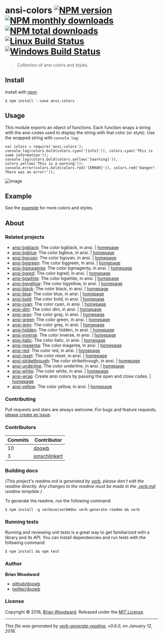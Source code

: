 <h1 id="ansi-colors-%21npm-version-%21npm-monthly-downloads--%21npm-total-downloads-%21linux-build-status-%21windows-build-status">ansi-colors <a href="https://www.npmjs.com/package/ansi-colors"><img src="https://img.shields.io/npm/v/ansi-colors.svg?style=flat" alt="NPM version" /></a> <a href="https://npmjs.org/package/ansi-colors"><img src="https://img.shields.io/npm/dm/ansi-colors.svg?style=flat" alt="NPM monthly downloads" /></a>  <a href="https://npmjs.org/package/ansi-colors"><img src="https://img.shields.io/npm/dt/ansi-colors.svg?style=flat" alt="NPM total downloads" /></a> <a href="https://travis-ci.org/doowb/ansi-colors"><img src="https://img.shields.io/travis/doowb/ansi-colors.svg?style=flat&amp;label=Travis" alt="Linux Build Status" /></a> <a href="https://ci.appveyor.com/project/doowb/ansi-colors"><img src="https://img.shields.io/appveyor/ci/doowb/ansi-colors.svg?style=flat&amp;label=AppVeyor" alt="Windows Build Status" /></a></h1>

<blockquote>
  <p>Collection of ansi colors and styles.</p>
</blockquote>

<h2 id="install">Install</h2>

<p>Install with <a href="https://www.npmjs.com/">npm</a>:</p>

<pre><code class="sh">$ npm install --save ansi-colors
</code></pre>

<h2 id="usage">Usage</h2>

<p>This module exports an object of functions. Each function wraps a string with the ansi codes used to display the string with that color (or style). Use the wrapped string with <code>console.log</code>:</p>

<pre><code class="js">var colors = require('ansi-colors');
console.log(colors.bold(colors.cyan('[info]')), colors.cyan('This is some information'));
console.log(colors.bold(colors.yellow('[warning]')), colors.yellow('This is a warning'));
console.error(colors.bold(colors.red('[ERROR]')), colors.red('Danger! There was an error!'));
</code></pre>

<p><img src="https://user-images.githubusercontent.com/995160/34897845-3150daae-f7be-11e7-9706-38c42461e0ee.png" alt="image" /></p>

<h2 id="example">Example</h2>

<p>See the <a href="./example.js">example</a> for more colors and styles.</p>

<h2 id="about">About</h2>

<h3 id="related-projects">Related projects</h3>

<ul>
<li><a href="https://www.npmjs.com/package/ansi-bgblack">ansi-bgblack</a>: The color bgblack, in ansi. | <a href="https://github.com/jonschlinkert/ansi-bgblack" title="The color bgblack, in ansi.">homepage</a></li>
<li><a href="https://www.npmjs.com/package/ansi-bgblue">ansi-bgblue</a>: The color bgblue, in ansi. | <a href="https://github.com/jonschlinkert/ansi-bgblue" title="The color bgblue, in ansi.">homepage</a></li>
<li><a href="https://www.npmjs.com/package/ansi-bgcyan">ansi-bgcyan</a>: The color bgcyan, in ansi. | <a href="https://github.com/jonschlinkert/ansi-bgcyan" title="The color bgcyan, in ansi.">homepage</a></li>
<li><a href="https://www.npmjs.com/package/ansi-bggreen">ansi-bggreen</a>: The color bggreen, in ansi. | <a href="https://github.com/jonschlinkert/ansi-bggreen" title="The color bggreen, in ansi.">homepage</a></li>
<li><a href="https://www.npmjs.com/package/ansi-bgmagenta">ansi-bgmagenta</a>: The color bgmagenta, in ansi. | <a href="https://github.com/jonschlinkert/ansi-bgmagenta" title="The color bgmagenta, in ansi.">homepage</a></li>
<li><a href="https://www.npmjs.com/package/ansi-bgred">ansi-bgred</a>: The color bgred, in ansi. | <a href="https://github.com/jonschlinkert/ansi-bgred" title="The color bgred, in ansi.">homepage</a></li>
<li><a href="https://www.npmjs.com/package/ansi-bgwhite">ansi-bgwhite</a>: The color bgwhite, in ansi. | <a href="https://github.com/jonschlinkert/ansi-bgwhite" title="The color bgwhite, in ansi.">homepage</a></li>
<li><a href="https://www.npmjs.com/package/ansi-bgyellow">ansi-bgyellow</a>: The color bgyellow, in ansi. | <a href="https://github.com/jonschlinkert/ansi-bgyellow" title="The color bgyellow, in ansi.">homepage</a></li>
<li><a href="https://www.npmjs.com/package/ansi-black">ansi-black</a>: The color black, in ansi. | <a href="https://github.com/jonschlinkert/ansi-black" title="The color black, in ansi.">homepage</a></li>
<li><a href="https://www.npmjs.com/package/ansi-blue">ansi-blue</a>: The color blue, in ansi. | <a href="https://github.com/jonschlinkert/ansi-blue" title="The color blue, in ansi.">homepage</a></li>
<li><a href="https://www.npmjs.com/package/ansi-bold">ansi-bold</a>: The color bold, in ansi. | <a href="https://github.com/jonschlinkert/ansi-bold" title="The color bold, in ansi.">homepage</a></li>
<li><a href="https://www.npmjs.com/package/ansi-cyan">ansi-cyan</a>: The color cyan, in ansi. | <a href="https://github.com/jonschlinkert/ansi-cyan" title="The color cyan, in ansi.">homepage</a></li>
<li><a href="https://www.npmjs.com/package/ansi-dim">ansi-dim</a>: The color dim, in ansi. | <a href="https://github.com/jonschlinkert/ansi-dim" title="The color dim, in ansi.">homepage</a></li>
<li><a href="https://www.npmjs.com/package/ansi-gray">ansi-gray</a>: The color gray, in ansi. | <a href="https://github.com/jonschlinkert/ansi-gray" title="The color gray, in ansi.">homepage</a></li>
<li><a href="https://www.npmjs.com/package/ansi-green">ansi-green</a>: The color green, in ansi. | <a href="https://github.com/jonschlinkert/ansi-green" title="The color green, in ansi.">homepage</a></li>
<li><a href="https://www.npmjs.com/package/ansi-grey">ansi-grey</a>: The color grey, in ansi. | <a href="https://github.com/jonschlinkert/ansi-grey" title="The color grey, in ansi.">homepage</a></li>
<li><a href="https://www.npmjs.com/package/ansi-hidden">ansi-hidden</a>: The color hidden, in ansi. | <a href="https://github.com/jonschlinkert/ansi-hidden" title="The color hidden, in ansi.">homepage</a></li>
<li><a href="https://www.npmjs.com/package/ansi-inverse">ansi-inverse</a>: The color inverse, in ansi. | <a href="https://github.com/jonschlinkert/ansi-inverse" title="The color inverse, in ansi.">homepage</a></li>
<li><a href="https://www.npmjs.com/package/ansi-italic">ansi-italic</a>: The color italic, in ansi. | <a href="https://github.com/jonschlinkert/ansi-italic" title="The color italic, in ansi.">homepage</a></li>
<li><a href="https://www.npmjs.com/package/ansi-magenta">ansi-magenta</a>: The color magenta, in ansi. | <a href="https://github.com/jonschlinkert/ansi-magenta" title="The color magenta, in ansi.">homepage</a></li>
<li><a href="https://www.npmjs.com/package/ansi-red">ansi-red</a>: The color red, in ansi. | <a href="https://github.com/jonschlinkert/ansi-red" title="The color red, in ansi.">homepage</a></li>
<li><a href="https://www.npmjs.com/package/ansi-reset">ansi-reset</a>: The color reset, in ansi. | <a href="https://github.com/jonschlinkert/ansi-reset" title="The color reset, in ansi.">homepage</a></li>
<li><a href="https://www.npmjs.com/package/ansi-strikethrough">ansi-strikethrough</a>: The color strikethrough, in ansi. | <a href="https://github.com/jonschlinkert/ansi-strikethrough" title="The color strikethrough, in ansi.">homepage</a></li>
<li><a href="https://www.npmjs.com/package/ansi-underline">ansi-underline</a>: The color underline, in ansi. | <a href="https://github.com/jonschlinkert/ansi-underline" title="The color underline, in ansi.">homepage</a></li>
<li><a href="https://www.npmjs.com/package/ansi-white">ansi-white</a>: The color white, in ansi. | <a href="https://github.com/jonschlinkert/ansi-white" title="The color white, in ansi.">homepage</a></li>
<li><a href="https://www.npmjs.com/package/ansi-wrap">ansi-wrap</a>: Create ansi colors by passing the open and close codes. | <a href="https://github.com/jonschlinkert/ansi-wrap" title="Create ansi colors by passing the open and close codes.">homepage</a></li>
<li><a href="https://www.npmjs.com/package/ansi-yellow">ansi-yellow</a>: The color yellow, in ansi. | <a href="https://github.com/jonschlinkert/ansi-yellow" title="The color yellow, in ansi.">homepage</a></li>
</ul>

<h3 id="contributing">Contributing</h3>

<p>Pull requests and stars are always welcome. For bugs and feature requests, <a href="../../issues/new">please create an issue</a>.</p>

<h3 id="contributors">Contributors</h3>

<table>
<thead>
<tr>
  <th><strong>Commits</strong></th>
  <th><strong>Contributor</strong></th>
</tr>
</thead>
<tbody>
<tr>
  <td>10</td>
  <td><a href="https://github.com/doowb">doowb</a></td>
</tr>
<tr>
  <td>3</td>
  <td><a href="https://github.com/jonschlinkert">jonschlinkert</a></td>
</tr>
</tbody>
</table>

<h3 id="building-docs">Building docs</h3>

<p><em>(This project's readme.md is generated by <a href="https://github.com/verbose/verb-generate-readme">verb</a>, please don't edit the readme directly. Any changes to the readme must be made in the <a href=".verb.md">.verb.md</a> readme template.)</em></p>

<p>To generate the readme, run the following command:</p>

<pre><code class="sh">$ npm install -g verbose/verb#dev verb-generate-readme &amp;&amp; verb
</code></pre>

<h3 id="running-tests">Running tests</h3>

<p>Running and reviewing unit tests is a great way to get familiarized with a library and its API. You can install dependencies and run tests with the following command:</p>

<pre><code class="sh">$ npm install &amp;&amp; npm test
</code></pre>

<h3 id="author">Author</h3>

<p><strong>Brian Woodward</strong></p>

<ul>
<li><a href="https://github.com/doowb">github/doowb</a></li>
<li><a href="https://twitter.com/doowb">twitter/doowb</a></li>
</ul>

<h3 id="license">License</h3>

<p>Copyright © 2018, <a href="https://github.com/doowb">Brian Woodward</a>.
Released under the <a href="LICENSE">MIT License</a>.</p>

<hr />

<p><em>This file was generated by <a href="https://github.com/verbose/verb-generate-readme">verb-generate-readme</a>, v0.6.0, on January 12, 2018.</em></p>

